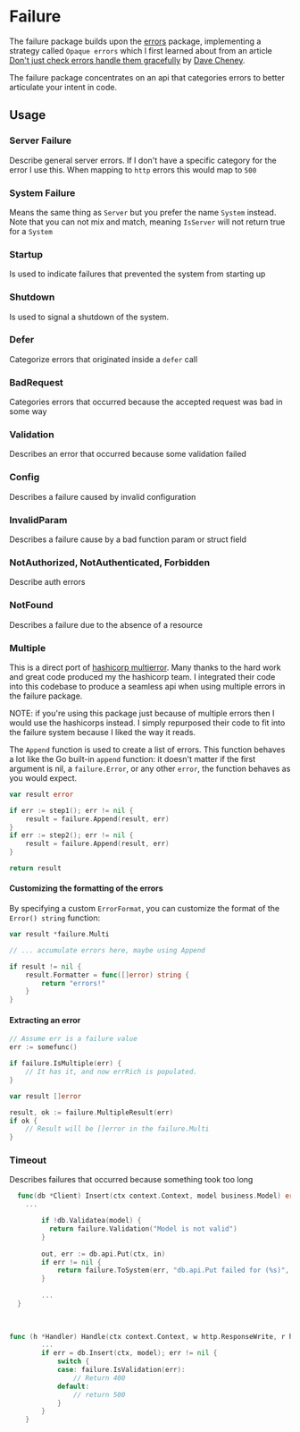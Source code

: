 # Failure
The failure package builds upon the [errors](https://pkg.go.dev/errors) 
package, implementing a strategy called ``Opaque errors`` which I first learned 
about from an article [Don't just check errors handle them gracefully](https://dave.cheney.net/2016/04/27/dont-just-check-errors-handle-them-gracefully)
by [Dave Cheney](https://dave.cheney.net).

The failure package concentrates on an api that categories errors to better 
articulate your intent in code.

## Usage

### Server Failure
Describe general server errors. If I don't have a specific category for the 
error I use this. When mapping to `http` errors this would map to `500`

### System Failure
Means the same thing as `Server` but you prefer the name `System` instead. Note 
that you can not mix and match, meaning `IsServer` will not return true for a 
`System`

### Startup
Is used to indicate failures that prevented the system from starting up

### Shutdown
Is used to signal a shutdown of the system. 

### Defer
Categorize errors that originated inside a `defer` call

### BadRequest
Categories errors that occurred because the accepted request was bad in some way

### Validation
Describes an error that occurred because some validation failed

### Config
Describes a failure caused by invalid configuration

### InvalidParam
Describes a failure cause by a bad function param or struct field

### NotAuthorized, NotAuthenticated, Forbidden
Describe auth errors

### NotFound
Describes a failure due to the absence of a resource


### Multiple
This is a direct port of [hashicorp multierror](https://github.com/hashicorp/go-multierror). Many thanks
to the hard work and great code produced my the hashicorp team. I integrated their code into this 
codebase to produce a seamless api when using multiple errors in the failure package.

NOTE: if you're using this package just because of multiple errors then I would use the hashicorps instead.
I simply repurposed their code to fit into the failure system because I liked the way it reads.

The `Append` function is used to create a list of errors. This function
behaves a lot like the Go built-in `append` function: it doesn't matter
if the first argument is nil, a `failure.Error`, or any other `error`,
the function behaves as you would expect.

```go
var result error

if err := step1(); err != nil {
	result = failure.Append(result, err)
}
if err := step2(); err != nil {
	result = failure.Append(result, err)
}

return result
```

#### Customizing the formatting of the errors

By specifying a custom `ErrorFormat`, you can customize the format
of the `Error() string` function:

```go
var result *failure.Multi

// ... accumulate errors here, maybe using Append

if result != nil {
	result.Formatter = func([]error) string {
		return "errors!"
	}
}
```

#### Extracting an error

```go
// Assume err is a failure value
err := somefunc()

if failure.IsMultiple(err) { 
	// It has it, and now errRich is populated.
}

var result []error

result, ok := failure.MultipleResult(err)
if ok {
	// Result will be []error in the failure.Multi
}


```

### Timeout
Describes failures that occurred because something took too long

```go
  func(db *Client) Insert(ctx context.Context, model business.Model) error {
    ...

		if !db.Validatea(model) {
		  return failure.Validation("Model is not valid")	
		}
		
		out, err := db.api.Put(ctx, in)
		if err != nil {
			return failure.ToSystem(err, "db.api.Put failed for (%s)", in.ID)
		} 
		
		...
  }
	
```

```go 
	
func (h *Handler) Handle(ctx context.Context, w http.ResponseWrite, r http.Request) error {
		...
		if err = db.Insert(ctx, model); err != nil {
			switch {
			case: failure.IsValidation(err):
				// Return 400 
			default: 
				// return 500
			}
		}
	}
```